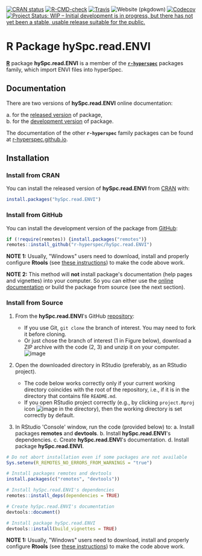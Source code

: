 <!-- ---------------------------------------------------------------------- -->

<!-- badges: start -->
[![CRAN status](https://www.r-pkg.org/badges/version-last-release/hySpc.read.ENVI)](https://cran.r-project.org/package=hySpc.read.ENVI)
[![R-CMD-check](https://github.com/r-hyperspec/hySpc.read.ENVI/workflows/R-CMD-check/badge.svg)](https://github.com/r-hyperspec/hySpc.read.ENVI/actions)
[![Travis](https://travis-ci.com/r-hyperspec/hySpc.read.ENVI.svg?branch=develop)](https://travis-ci.com/github/r-hyperspec/hySpc.read.ENVI)
![Website (pkgdown)](https://github.com/r-hyperspec/hySpc.read.ENVI/workflows/Website%20(pkgdown)/badge.svg)
[![Codecov](https://codecov.io/gh/r-hyperspec/hySpc.read.ENVI/branch/develop/graph/badge.svg)](https://codecov.io/gh/r-hyperspec/hySpc.read.ENVI?branch=develop)
[![Project Status: WIP – Initial development is in progress, but there has not yet been a stable, usable release suitable for the public.](https://www.repostatus.org/badges/latest/wip.svg)](https://www.repostatus.org/#wip)
<!--[![metacran downloads](https://cranlogs.r-pkg.org/badges/grand-total/hySpc.read.ENVI)](https://cran.r-project.org/package=hySpc.read.ENVI)-->
<!--[![metacran downloads](https://cranlogs.r-pkg.org/badges/hySpc.read.ENVI)](https://cran.r-project.org/package=hySpc.read.ENVI)-->
<!-- badges: end -->



# R Package **hySpc.read.ENVI**

[**R**](https://www.r-project.org/) package **hySpc.read.ENVI** is a member of the [**`r-hyperspec`**](https://r-hyperspec.github.io/) packages family, which import ENVI files into hyperSpec.

<!-- ---------------------------------------------------------------------- -->

## Documentation

There are two versions of **hySpc.read.ENVI** online documentation:

a. for the [released version](https://r-hyperspec.github.io/hySpc.read.ENVI/) of package,  
b. for the [development version](https://r-hyperspec.github.io/hySpc.read.ENVI/dev/) of package.

The documentation of the other **`r-hyperspec`** family packages can be found at [r-hyperspec.github.io](https://r-hyperspec.github.io/).

<!-- ---------------------------------------------------------------------- -->

## Installation

### Install from CRAN

You can install the released version of **hySpc.read.ENVI** from [CRAN](https://cran.r-project.org/package=hySpc.read.ENVI) with:

```r
install.packages("hySpc.read.ENVI")
```


### Install from GitHub

You can install the development version of the package from [GitHub](https://github.com/r-hyperspec/hySpc.read.ENVI):

```r
if (!require(remotes)) {install.packages("remotes")}
remotes::install_github("r-hyperspec/hySpc.read.ENVI")
```

**NOTE 1:**
Usually, "Windows" users need to download, install and properly configure **Rtools** (see [these instructions](https://cran.r-project.org/bin/windows/Rtools/)) to make the code above work.

**NOTE 2:**
This method will **not** install package's documentation (help pages and vignettes) into your computer.
So you can either use the [online documentation](https://r-hyperspec.github.io/) or build the package from source (see the next section).


### Install from Source

1. From the **hySpc.read.ENVI**'s GitHub [repository](https://github.com/r-hyperspec/hySpc.read.ENVI):
    - If you use Git, `git clone` the branch of interest.
      You may need to fork it before cloning.
    - Or just chose the branch of interest (1 in Figure below), download a ZIP archive with the code (2, 3) and unzip it on your computer.  
![image](https://user-images.githubusercontent.com/12725868/89338263-ffa1dd00-d6a4-11ea-94c2-fa36ee026691.png)

2. Open the downloaded directory in RStudio (preferably, as an RStudio project).
    - The code below works correctly only if your current working directory coincides with the root of the repository, i.e., if it is in the directory that contains file `README.md`.
    - If you open RStudio project correctly (e.g., by clicking `project.Rproj` icon ![image](https://user-images.githubusercontent.com/12725868/89340903-26621280-d6a9-11ea-8299-0ec5e9cf7e3e.png) in the directory), then the working directory is set correctly by default.

3. In RStudio 'Console' window, run the code (provided below) to:
    a. Install packages **remotes** and **devtools**.
    b. Install **hySpc.read.ENVI**'s dependencies.
    c. Create **hySpc.read.ENVI**'s documentation.
    d. Install package **hySpc.read.ENVI**.

```r
# Do not abort installation even if some packages are not available
Sys.setenv(R_REMOTES_NO_ERRORS_FROM_WARNINGS = "true")

# Install packages remotes and devtools
install.packages(c("remotes", "devtools"))

# Install hySpc.read.ENVI's dependencies
remotes::install_deps(dependencies = TRUE)

# Create hySpc.read.ENVI's documentation
devtools::document()

# Install package hySpc.read.ENVI
devtools::install(build_vignettes = TRUE)
```

**NOTE 1:**
Usually, "Windows" users need to download, install and properly configure **Rtools** (see [these instructions](https://cran.r-project.org/bin/windows/Rtools/)) to make the code above work.
